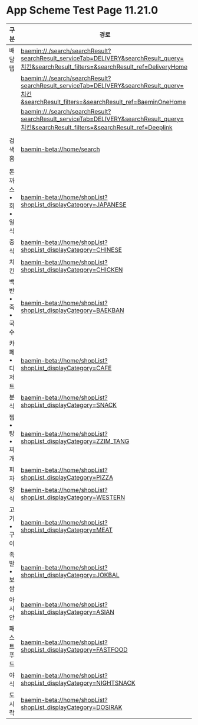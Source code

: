 # App Scheme Test Page 11.21.0 

<html>
  <head></head>
  <body>
    <table class="table table-striped">
    <thead>
    <tr>
        <th scope="col">구분</th>
        <th scope="col">경로</th>
    </tr>
    </thead>
    <tbody>
    <tr>
        <td>
            배달탭
        </td>
        <td>
            <a class="baeminScheme" href="baemin://./search/searchResult?searchResult_serviceTab=DELIVERY&searchResult_query=치킨&searchResult_filters=&searchResult_ref=DeliveryHome">
              baemin://./search/searchResult?searchResult_serviceTab=DELIVERY&searchResult_query=치킨&searchResult_filters=&searchResult_ref=DeliveryHome
          </a>
        </td>
    </tr>
    <tr>
        <td>
        </td>
        <td>
            <a class="baeminScheme" href="baemin://./search/searchResult?searchResult_serviceTab=DELIVERY&searchResult_query=치킨&searchResult_filters=&searchResult_ref=BaeminOneHome">
              baemin://./search/searchResult?searchResult_serviceTab=DELIVERY&searchResult_query=치킨&searchResult_filters=&searchResult_ref=BaeminOneHome
          </a>
        </td>
    </tr>
    <tr>
        <td>
        </td>
        <td>
            <a class="baeminScheme" href="baemin://./search/searchResult?searchResult_serviceTab=DELIVERY&searchResult_query=치킨&searchResult_filters=&searchResult_ref=Deeplink">
              baemin://./search/searchResult?searchResult_serviceTab=DELIVERY&searchResult_query=치킨&searchResult_filters=&searchResult_ref=Deeplink
          </a>
        </td>
    </tr>
    <tr><td></td>
        <td></td>
    </tr>
    <tr>
        <td>
            검색홈
        </td>
        <td>
            <a class="baeminScheme" href="baemin-beta://home/search">
              baemin-beta://home/search
          </a>
        </td>
    </tr>
    <tr><td></td>
        <td></td>
    </tr>
    <tr>
        <td>
            돈까스•회•일식
        </td>
        <td>
            <a class="baeminScheme" href="baemin-beta://home/shopList?shopList_displayCategory=JAPANESE">
              baemin-beta://home/shopList?shopList_displayCategory=JAPANESE
          </a>
        </td>
    </tr>
    <tr>
        <td>
            중식
        </td>
        <td>
            <a class="baeminScheme" href="baemin-beta://home/shopList?shopList_displayCategory=CHINESE">
              baemin-beta://home/shopList?shopList_displayCategory=CHINESE
          </a>
        </td>
    </tr>
    <tr>
        <td>
            치킨
        </td>
        <td>
            <a class="baeminScheme" href="baemin-beta://home/shopList?shopList_displayCategory=CHICKEN">
              baemin-beta://home/shopList?shopList_displayCategory=CHICKEN
          </a>
        </td>
    </tr>
    <tr>
        <td>
            백반•죽•국수
        </td>
        <td>
            <a class="baeminScheme" href="baemin-beta://home/shopList?shopList_displayCategory=BAEKBAN">
              baemin-beta://home/shopList?shopList_displayCategory=BAEKBAN
          </a>
        </td>
    </tr>
    <tr>
        <td>
            카페•디저트
        </td>
        <td>
            <a class="baeminScheme" href="baemin-beta://home/shopList?shopList_displayCategory=CAFE">
              baemin-beta://home/shopList?shopList_displayCategory=CAFE
          </a>
        </td>
    </tr>
    <tr>
        <td>
            분식
        </td>
        <td>
            <a class="baeminScheme" href="baemin-beta://home/shopList?shopList_displayCategory=SNACK">
              baemin-beta://home/shopList?shopList_displayCategory=SNACK
          </a>
        </td>
    </tr>
    <tr>
        <td>
            찜•탕•찌개
        </td>
        <td>
            <a class="baeminScheme" href="baemin-beta://home/shopList?shopList_displayCategory=ZZIM_TANG">
              baemin-beta://home/shopList?shopList_displayCategory=ZZIM_TANG
          </a>
        </td>
    </tr>
    <tr>
        <td>
            피자
        </td>
        <td>
            <a class="baeminScheme" href="baemin-beta://home/shopList?shopList_displayCategory=PIZZA">
              baemin-beta://home/shopList?shopList_displayCategory=PIZZA
          </a>
        </td>
    </tr>
    <tr>
        <td>
            양식
        </td>
        <td>
            <a class="baeminScheme" href="baemin-beta://home/shopList?shopList_displayCategory=WESTERN">
              baemin-beta://home/shopList?shopList_displayCategory=WESTERN
          </a>
        </td>
    </tr>
    <tr>
        <td>
            고기•구이
        </td>
        <td>
            <a class="baeminScheme" href="baemin-beta://home/shopList?shopList_displayCategory=MEAT">
              baemin-beta://home/shopList?shopList_displayCategory=MEAT
          </a>
        </td>
    </tr>
    <tr>
        <td>
            족발•보쌈
        </td>
        <td>
            <a class="baeminScheme" href="baemin-beta://home/shopList?shopList_displayCategory=JOKBAL">
              baemin-beta://home/shopList?shopList_displayCategory=JOKBAL
          </a>
        </td>
    </tr>
    <tr>
        <td>
            아시안
        </td>
        <td>
            <a class="baeminScheme" href="baemin-beta://home/shopList?shopList_displayCategory=ASIAN">
              baemin-beta://home/shopList?shopList_displayCategory=ASIAN
          </a>
        </td>
    </tr>
    <tr>
        <td>
            패스트푸드
        </td>
        <td>
            <a class="baeminScheme" href="baemin-beta://home/shopList?shopList_displayCategory=FASTFOOD">
              baemin-beta://home/shopList?shopList_displayCategory=FASTFOOD
          </a>
        </td>
    </tr>
    <tr>
        <td>
            야식
        </td>
        <td>
            <a class="baeminScheme" href="baemin-beta://home/shopList?shopList_displayCategory=NIGHTSNACK">
              baemin-beta://home/shopList?shopList_displayCategory=NIGHTSNACK
          </a>
        </td>
    </tr>
    <tr>
        <td>
            도시락
        </td>
        <td>
            <a class="baeminScheme" href="baemin-beta://home/shopList?shopList_displayCategory=DOSIRAK">
              baemin-beta://home/shopList?shopList_displayCategory=DOSIRAK
          </a>
        </td>
    </tr>
    </tbody>
  
